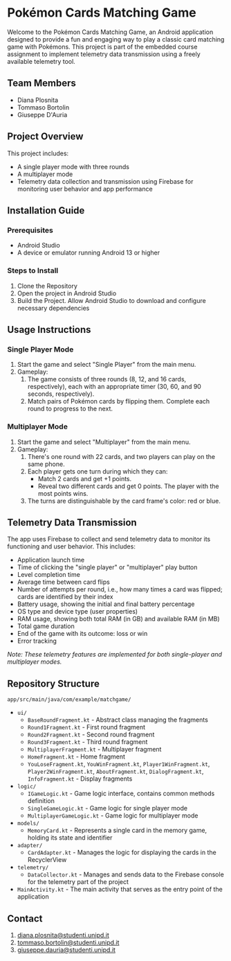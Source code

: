 # Pokémon Cards Matching Game

Welcome to the Pokémon Cards Matching Game, an Android application designed to provide a fun and engaging way to play a classic card matching game with Pokémons. This project is part of the embedded course assignment to implement telemetry data transmission using a freely available telemetry tool.

## Team Members
- Diana Plosnita
- Tommaso Bortolin
- Giuseppe D'Auria

## Project Overview
This project includes:
- A single player mode with three rounds
- A multiplayer mode
- Telemetry data collection and transmission using Firebase for monitoring user behavior and app performance

## Installation Guide

### Prerequisites
- Android Studio
- A device or emulator running Android 13 or higher

### Steps to Install
1. Clone the Repository
2. Open the project in Android Studio
3. Build the Project. Allow Android Studio to download and configure necessary dependencies

## Usage Instructions

### Single Player Mode
1. Start the game and select "Single Player" from the main menu.
2. Gameplay:
    1. The game consists of three rounds (8, 12, and 16 cards, respectively), each with an appropriate timer (30, 60, and 90 seconds, respectively).
    2. Match pairs of Pokémon cards by flipping them. Complete each round to progress to the next.

### Multiplayer Mode
1. Start the game and select "Multiplayer" from the main menu.
2. Gameplay:
    1. There's one round with 22 cards, and two players can play on the same phone.
    2. Each player gets one turn during which they can:
        - Match 2 cards and get +1 points.
        - Reveal two different cards and get 0 points. The player with the most points wins.
    3. The turns are distinguishable by the card frame's color: red or blue.


## Telemetry Data Transmission
The app uses Firebase to collect and send telemetry data to monitor its functioning and user behavior. This includes:
- Application launch time
- Time of clicking the "single player" or "multiplayer" play button
- Level completion time
- Average time between card flips
- Number of attempts per round, i.e., how many times a card was flipped; cards are identified by their index 
- Battery usage, showing the initial and final battery percentage
- OS type and device type (user properties)
- RAM usage, showing both total RAM (in GB) and available RAM (in MB)
- Total game duration
- End of the game with its outcome: loss or win
- Error tracking 

*Note: These telemetry features are implemented for both single-player and multiplayer modes.*

## Repository Structure
`app/src/main/java/com/example/matchgame/`
* `ui/`
     * `BaseRoundFragment.kt` - Abstract class managing the fragments
     * `Round1Fragment.kt` - First round fragment
     * `Round2Fragment.kt` - Second round fragment
     * `Round3Fragment.kt` - Third round fragment
     * `MultiplayerFragment.kt` - Multiplayer fragment
     * `HomeFragment.kt` - Home fragment
     * `YouLoseFragment.kt`, `YouWinFragment.kt`, `Player1WinFragment.kt`, `Player2WinFragment.kt`, `AboutFragment.kt`, `DialogFragment.kt`, `InfoFragment.kt` - Display fragments
* `logic/`
    * `IGameLogic.kt` - Game logic interface, contains common methods definition
    * `SingleGameLogic.kt` - Game logic for single player mode
    * `MultiplayerGameLogic.kt` - Game logic for multiplayer mode
* `models/`
    * `MemoryCard.kt` - Represents a single card in the memory game, holding its state and identifier
* `adapter/`
    * `CardAdapter.kt` - Manages the logic for displaying the cards in the RecyclerView
* `telemetry/`
    * `DataCollector.kt` - Manages and sends data to the Firebase console for the telemetry part of the project
* `MainActivity.kt` - The main activity that serves as the entry point of the application

## Contact 
1. diana.plosnita@studenti.unipd.it
2. tommaso.bortolin@studenti.unipd.it
3. giuseppe.dauria@studenti.unipd.it


   

